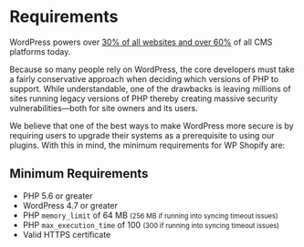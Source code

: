 # Requirements

WordPress powers over [30% of all websites and over 60%](https://w3techs.com/technologies/details/cm-wordpress/all/all) of all CMS platforms today.

Because so many people rely on WordPress, the core developers must take a fairly conservative approach when deciding which versions of PHP to support. While understandable, one of the drawbacks is leaving millions of sites running legacy versions of PHP thereby creating massive security vulnerabilities—both for site owners and its users.

We believe that one of the best ways to make WordPress more secure is by requiring users to upgrade their systems as a prerequisite to using our plugins. With this in mind, the minimum requirements for WP Shopify are:

## Minimum Requirements

-  PHP 5.6 or greater
-  WordPress 4.7 or greater
-  PHP `memory_limit` of 64 MB <small>(256 MB if running into syncing timeout issues)</small>
-  PHP `max_execution_time` of 100 <small>(300 if running into syncing timeout issues)</small>
-  Valid HTTPS certificate
